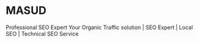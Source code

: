 # MASUD
Professional SEO Expert Your Organic Traffic solution | SEO Expert | Local SEO | Technical SEO Service

